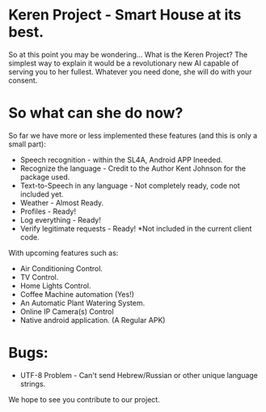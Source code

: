 # Keren Project - Smart House at its best.

So at this point you may be wondering... What is the Keren Project?
The simplest way to explain it would be a revolutionary new AI capable of serving you to her fullest.
Whatever you need done, she will do with your consent.

# So what can she do now?

So far we have more or less implemented these features (and this is only a small part):

 - Speech recognition - within the SL4A, Android APP Ineeded.
 - Recognize the language - Credit to the Author Kent Johnson for the package used.
 - Text-to-Speech in any language - Not completely ready, code not included yet.
 - Weather - Almost Ready.
 - Profiles - Ready!
 - Log everything - Ready!
 - Verify legitimate requests - Ready! *Not included in the current client code.
 
 With upcoming features such as:

 - Air Conditioning Control.
 - TV Control.
 - Home Lights Control.
 - Coffee Machine automation (Yes!)
 - An Automatic Plant Watering System.
 - Online IP Camera(s) Control
 - Native android application. (A Regular APK)

# Bugs:

 - UTF-8 Problem - Can't send Hebrew/Russian or other unique language strings.
 
We hope to see you contribute to our project.
